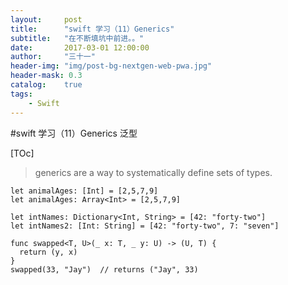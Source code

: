 ```yaml
---
layout:     post
title:      "swift 学习（11）Generics"
subtitle:   "在不断填坑中前进。。"
date:       2017-03-01 12:00:00
author:     "三十一"
header-img: "img/post-bg-nextgen-web-pwa.jpg"
header-mask: 0.3
catalog:    true
tags:
    - Swift
---
```

#swift 学习（11）Generics 泛型

[TOc]

> generics are a way to systematically define sets of types.


```
let animalAges: [Int] = [2,5,7,9]
let animalAges: Array<Int> = [2,5,7,9]

let intNames: Dictionary<Int, String> = [42: "forty-two"]
let intNames2: [Int: String] = [42: "forty-two", 7: "seven"]

func swapped<T, U>(_ x: T, _ y: U) -> (U, T) {  return (y, x)}
swapped(33, "Jay")  // returns ("Jay", 33)
```

